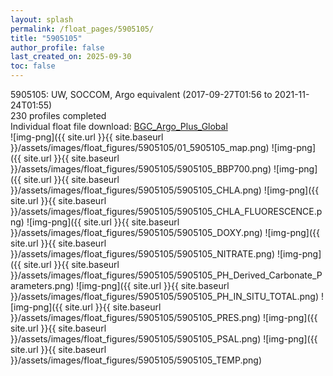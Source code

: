 ```yaml
---
layout: splash
permalink: /float_pages/5905105/
title: "5905105"
author_profile: false
last_created_on: 2025-09-30
toc: false
---
```

 
5905105: UW, SOCCOM, Argo equivalent (2017-09-27T01:56 to 2021-11-24T01:55)\
230 profiles completed\
Individual float file download: [BGC_Argo_Plus_Global](https://ftp.soest.hawaii.edu/bgc_argo_plus/Individual_Floats/outliers_removed/5905105_Sprof_processed.nc)\
![img-png]({{ site.url }}{{ site.baseurl }}/assets/images/float_figures/5905105/01_5905105_map.png)
![img-png]({{ site.url }}{{ site.baseurl }}/assets/images/float_figures/5905105/5905105_BBP700.png)
![img-png]({{ site.url }}{{ site.baseurl }}/assets/images/float_figures/5905105/5905105_CHLA.png)
![img-png]({{ site.url }}{{ site.baseurl }}/assets/images/float_figures/5905105/5905105_CHLA_FLUORESCENCE.png)
![img-png]({{ site.url }}{{ site.baseurl }}/assets/images/float_figures/5905105/5905105_DOXY.png)
![img-png]({{ site.url }}{{ site.baseurl }}/assets/images/float_figures/5905105/5905105_NITRATE.png)
![img-png]({{ site.url }}{{ site.baseurl }}/assets/images/float_figures/5905105/5905105_PH_Derived_Carbonate_Parameters.png)
![img-png]({{ site.url }}{{ site.baseurl }}/assets/images/float_figures/5905105/5905105_PH_IN_SITU_TOTAL.png)
![img-png]({{ site.url }}{{ site.baseurl }}/assets/images/float_figures/5905105/5905105_PRES.png)
![img-png]({{ site.url }}{{ site.baseurl }}/assets/images/float_figures/5905105/5905105_PSAL.png)
![img-png]({{ site.url }}{{ site.baseurl }}/assets/images/float_figures/5905105/5905105_TEMP.png)
